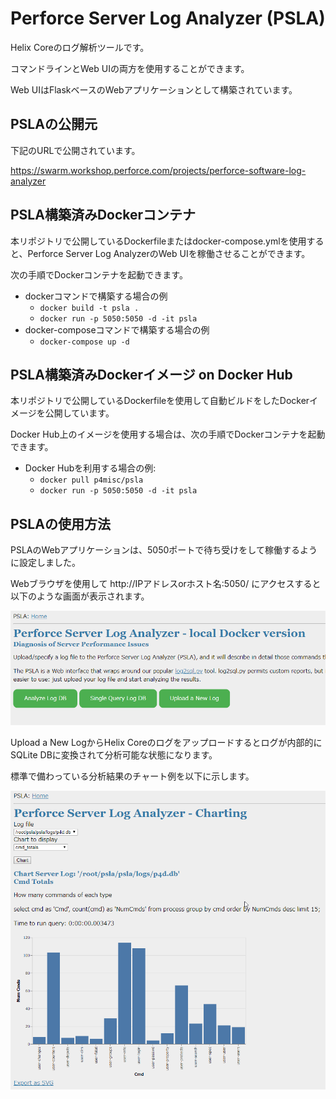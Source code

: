 # Perforce Server Log Analyzer (PSLA)
Helix Coreのログ解析ツールです。

コマンドラインとWeb UIの両方を使用することができます。

Web UIはFlaskベースのWebアプリケーションとして構築されています。

## PSLAの公開元
下記のURLで公開されています。

https://swarm.workshop.perforce.com/projects/perforce-software-log-analyzer

## PSLA構築済みDockerコンテナ
本リポジトリで公開しているDockerfileまたはdocker-compose.ymlを使用すると、Perforce Server Log AnalyzerのWeb UIを稼働させることができます。

次の手順でDockerコンテナを起動できます。
- dockerコマンドで構築する場合の例
  - `docker build -t psla .`
  - `docker run -p 5050:5050 -d -it psla`
- docker-composeコマンドで構築する場合の例
  - `docker-compose up -d`

## PSLA構築済みDockerイメージ on Docker Hub
本リポジトリで公開しているDockerfileを使用して自動ビルドをしたDockerイメージを公開しています。

Docker Hub上のイメージを使用する場合は、次の手順でDockerコンテナを起動できます。
- Docker Hubを利用する場合の例:
  - `docker pull p4misc/psla`
  - `docker run -p 5050:5050 -d -it psla`

## PSLAの使用方法
PSLAのWebアプリケーションは、5050ポートで待ち受けをして稼働するように設定しました。

Webブラウザを使用して http://IPアドレスorホスト名:5050/ にアクセスすると以下のような画面が表示されます。

![PSLAのホーム画面](https://github.com/p4misc/main/blob/master/images/psla/psla_home.png "PSLAのホーム画面")

Upload a New LogからHelix Coreのログをアップロードするとログが内部的にSQLite DBに変換されて分析可能な状態になります。

標準で備わっている分析結果のチャート例を以下に示します。

![PSLAのチャート例](https://github.com/p4misc/main/blob/master/images/psla/psla_chart.png "PSLAのチャート例")
